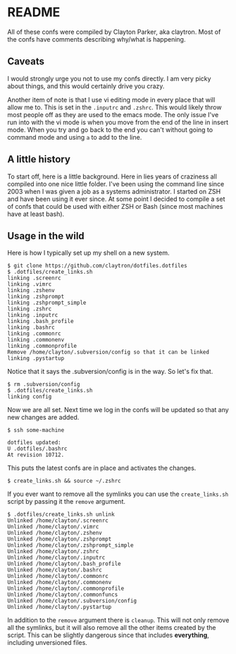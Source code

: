 README
======

All of these confs were compiled by Clayton Parker, aka claytron.
Most of the confs have comments describing why/what is happening.

Caveats
-------

I would strongly urge you not to use my confs directly.
I am very picky about things, and this would certainly drive you crazy.

Another item of note is that I use vi editing mode in every place that will allow me to.
This is set in the `.inputrc` and `.zshrc`.
This would likely throw most people off as they are used to the emacs mode.
The only issue I've run into with the vi mode is when you move from the end of the line in insert mode.
When you try and go back to the end you can't without going to command mode and using `a` to add to the line.

A little history
----------------

To start off, here is a little background.
Here in lies years of craziness all compiled into one nice little folder.
I've been using the command line since 2003 when I was given a job as a systems administrator.
I started on ZSH and have been using it ever since.
At some point I decided to compile a set of confs that could be used with either ZSH or Bash (since most machines have at least bash).

Usage in the wild
-----------------

Here is how I typically set up my shell on a new system.

```
$ git clone https://github.com/claytron/dotfiles.dotfiles
$ .dotfiles/create_links.sh
linking .screenrc
linking .vimrc
linking .zshenv
linking .zshprompt
linking .zshprompt_simple
linking .zshrc
linking .inputrc
linking .bash_profile
linking .bashrc
linking .commonrc
linking .commonenv
linking .commonprofile
Remove /home/clayton/.subversion/config so that it can be linked
linking .pystartup
```

Notice that it says the .subversion/config is in the way.
So let's fix that.

```
$ rm .subversion/config
$ .dotfiles/create_links.sh
linking config
```

Now we are all set.
Next time we log in the confs will be updated so that any new changes are added.

```
$ ssh some-machine

dotfiles updated:
U .dotfiles/.bashrc
At revision 10712.
```

This puts the latest confs are in place and activates the changes.

```
$ create_links.sh && source ~/.zshrc
```

If you ever want to remove all the symlinks you can use the `create_links.sh` script by passing it the `remove` argument.

```
$ .dotfiles/create_links.sh unlink
Unlinked /home/clayton/.screenrc
Unlinked /home/clayton/.vimrc
Unlinked /home/clayton/.zshenv
Unlinked /home/clayton/.zshprompt
Unlinked /home/clayton/.zshprompt_simple
Unlinked /home/clayton/.zshrc
Unlinked /home/clayton/.inputrc
Unlinked /home/clayton/.bash_profile
Unlinked /home/clayton/.bashrc
Unlinked /home/clayton/.commonrc
Unlinked /home/clayton/.commonenv
Unlinked /home/clayton/.commonprofile
Unlinked /home/clayton/.commonfuncs
Unlinked /home/clayton/.subversion/config
Unlinked /home/clayton/.pystartup
```

In addition to the `remove` argument there is `cleanup`.
This will not only remove all the symlinks, but it will also remove all the other items created by the script.
This can be slightly dangerous since that includes **everything**, including unversioned files.

